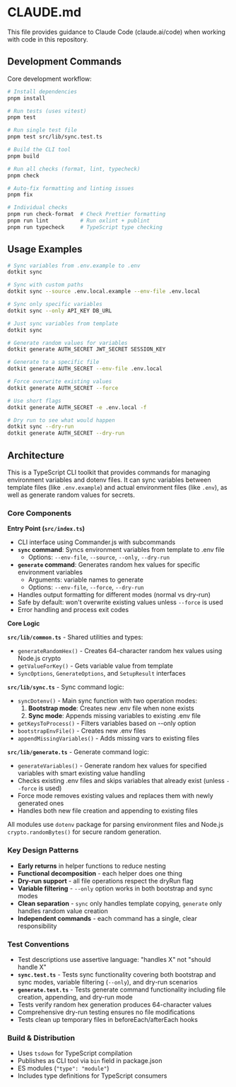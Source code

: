 # CLAUDE.md

This file provides guidance to Claude Code (claude.ai/code) when working with code in this repository.

## Development Commands

Core development workflow:

```bash
# Install dependencies
pnpm install

# Run tests (uses vitest)
pnpm test

# Run single test file
pnpm test src/lib/sync.test.ts

# Build the CLI tool
pnpm build

# Run all checks (format, lint, typecheck)
pnpm check

# Auto-fix formatting and linting issues
pnpm fix

# Individual checks
pnpm run check-format  # Check Prettier formatting
pnpm run lint          # Run oxlint + publint
pnpm run typecheck     # TypeScript type checking
```

## Usage Examples

```bash
# Sync variables from .env.example to .env
dotkit sync

# Sync with custom paths
dotkit sync --source .env.local.example --env-file .env.local

# Sync only specific variables
dotkit sync --only API_KEY DB_URL

# Just sync variables from template
dotkit sync

# Generate random values for variables
dotkit generate AUTH_SECRET JWT_SECRET SESSION_KEY

# Generate to a specific file
dotkit generate AUTH_SECRET --env-file .env.local

# Force overwrite existing values
dotkit generate AUTH_SECRET --force

# Use short flags
dotkit generate AUTH_SECRET -e .env.local -f

# Dry run to see what would happen
dotkit sync --dry-run
dotkit generate AUTH_SECRET --dry-run
```

## Architecture

This is a TypeScript CLI toolkit that provides commands for managing environment variables and dotenv files. It can sync variables between template files (like `.env.example`) and actual environment files (like `.env`), as well as generate random values for secrets.

### Core Components

**Entry Point (`src/index.ts`)**

- CLI interface using Commander.js with subcommands
- **`sync` command**: Syncs environment variables from template to .env file
  - Options: `--env-file`, `--source`, `--only`, `--dry-run`
- **`generate` command**: Generates random hex values for specific environment variables
  - Arguments: variable names to generate
  - Options: `--env-file`, `--force`, `--dry-run`
- Handles output formatting for different modes (normal vs dry-run)
- Safe by default: won't overwrite existing values unless `--force` is used
- Error handling and process exit codes

**Core Logic**

**`src/lib/common.ts`** - Shared utilities and types:

- `generateRandomHex()` - Creates 64-character random hex values using Node.js crypto
- `getValueForKey()` - Gets variable value from template
- `SyncOptions`, `GenerateOptions`, and `SetupResult` interfaces

**`src/lib/sync.ts`** - Sync command logic:

- `syncDotenv()` - Main sync function with two operation modes:
  1. **Bootstrap mode**: Creates new .env file when none exists
  2. **Sync mode**: Appends missing variables to existing .env file
- `getKeysToProcess()` - Filters variables based on --only option
- `bootstrapEnvFile()` - Creates new .env files
- `appendMissingVariables()` - Adds missing vars to existing files

**`src/lib/generate.ts`** - Generate command logic:

- `generateVariables()` - Generate random hex values for specified variables with smart existing value handling
- Checks existing .env files and skips variables that already exist (unless `--force` is used)
- Force mode removes existing values and replaces them with newly generated ones
- Handles both new file creation and appending to existing files

All modules use `dotenv` package for parsing environment files and Node.js `crypto.randomBytes()` for secure random generation.

### Key Design Patterns

- **Early returns** in helper functions to reduce nesting
- **Functional decomposition** - each helper does one thing
- **Dry-run support** - all file operations respect the dryRun flag
- **Variable filtering** - `--only` option works in both bootstrap and sync modes
- **Clean separation** - `sync` only handles template copying, `generate` only handles random value creation
- **Independent commands** - each command has a single, clear responsibility

### Test Conventions

- Test descriptions use assertive language: "handles X" not "should handle X"
- **`sync.test.ts`** - Tests sync functionality covering both bootstrap and sync modes, variable filtering (`--only`), and dry-run scenarios
- **`generate.test.ts`** - Tests generate command functionality including file creation, appending, and dry-run mode
- Tests verify random hex generation produces 64-character values
- Comprehensive dry-run testing ensures no file modifications
- Tests clean up temporary files in beforeEach/afterEach hooks

### Build & Distribution

- Uses `tsdown` for TypeScript compilation
- Publishes as CLI tool via `bin` field in package.json
- ES modules (`"type": "module"`)
- Includes type definitions for TypeScript consumers
